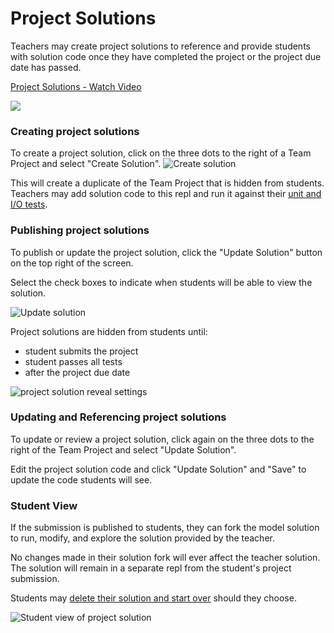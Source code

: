 # Project Solutions

Teachers may create project solutions to reference and provide students with solution code once they have completed the project or the project due date has passed. 

<a href="https://www.loom.com/share/43c375a7ddca408eb72a3675d4304f7e">
    <p>Project Solutions - Watch Video</p>
    <img style="max-width:300px;" src="https://cdn.loom.com/sessions/thumbnails/43c375a7ddca408eb72a3675d4304f7e-with-play.gif">
  </a>

### Creating project solutions 
To create a project solution, click on the three dots to the right of a Team Project and select "Create Solution".
![Create solution](https://replit-docs-images.bardia.repl.co/images/teamsForEducation/model-solutions/create_solution.gif)

This will create a duplicate of the Team Project that is hidden from students. Teachers may add solution code to this repl and run it against their [unit and I/O tests](/teams-edu/testing-assessments-autograding). 

### Publishing project solutions

To publish or update the project solution, click the "Update Solution" button on the top right of the screen. 

Select the check boxes to indicate when students will be able to view the solution.

![Update solution](https://replit-docs-images.bardia.repl.co/images/teamsForEducation/model-solutions/update_solution.gif)

Project solutions are hidden from students until:
  - student submits the project
  - student passes all tests
  - after the project due date

![project solution reveal settings](https://replit-docs-images.bardia.repl.co/images/teamsForEducation/model-solutions/update_solution_status.png)

### Updating and Referencing project solutions

To update or review a project solution, click again on the three dots to the right of the Team Project and select "Update Solution". 

Edit the project solution code and click "Update Solution" and "Save" to update the code students will see. 

### Student View
If the submission is published to students, they can fork the model solution to run, modify, and explore the solution provided by the teacher.

No changes made in their solution fork will ever affect the teacher solution. The solution will remain in a separate repl from the student's project submission. 

Students may [delete their solution and start over](https://www.loom.com/share/513259afbb9d4d11a918ea18c22dffab) should they choose. 

![Student view of project solution](https://replit-docs-images.bardia.repl.co/images/teamsForEducation/model-solutions/solution_student_view.png)



